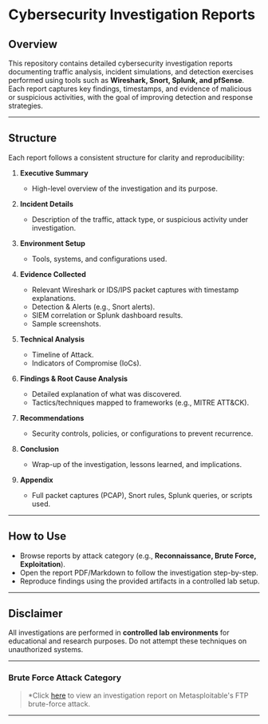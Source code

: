# Cybersecurity Investigation Reports

## Overview

This repository contains detailed cybersecurity investigation reports documenting traffic analysis, incident simulations, and detection exercises performed using tools such as **Wireshark, Snort, Splunk, and pfSense**. Each report captures key findings, timestamps, and evidence of malicious or suspicious activities, with the goal of improving detection and response strategies.

---

## Structure

Each report follows a consistent structure for clarity and reproducibility:

1. **Executive Summary**  
   - High-level overview of the investigation and its purpose.

2. **Incident Details**  
   - Description of the traffic, attack type, or suspicious activity under investigation.

3. **Environment Setup**  
   - Tools, systems, and configurations used.

4. **Evidence Collected**  
   - Relevant Wireshark or IDS/IPS packet captures with timestamp explanations.  
   - Detection & Alerts (e.g., Snort alerts).  
   - SIEM correlation or Splunk dashboard results.  
   - Sample screenshots.

5. **Technical Analysis**  
   - Timeline of Attack.  
   - Indicators of Compromise (IoCs).

6. **Findings & Root Cause Analysis**  
   - Detailed explanation of what was discovered.  
   - Tactics/techniques mapped to frameworks (e.g., MITRE ATT&CK).

7. **Recommendations**  
   - Security controls, policies, or configurations to prevent recurrence.

8. **Conclusion**  
   - Wrap-up of the investigation, lessons learned, and implications.

9. **Appendix**  
   - Full packet captures (PCAP), Snort rules, Splunk queries, or scripts used.

---

## How to Use

- Browse reports by attack category (e.g., **Reconnaissance, Brute Force, Exploitation**).  
- Open the report PDF/Markdown to follow the investigation step-by-step.  
- Reproduce findings using the provided artifacts in a controlled lab setup.  

---

## Disclaimer

All investigations are performed in **controlled lab environments** for educational and research purposes. Do not attempt these techniques on unauthorized systems.

---

### Brute Force Attack Category

> *Click [here](https://github.com/ninahonyango/Cybersec_Investigation_Reports/blob/main/FTPBrute-forceCybersecurityInvestigationReport.pdf) to view an investigation report on Metasploitable's FTP brute-force attack.

---
